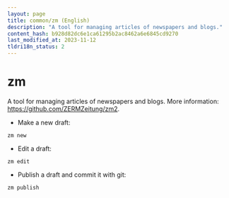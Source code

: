 ```yaml
---
layout: page
title: common/zm (English)
description: "A tool for managing articles of newspapers and blogs."
content_hash: b928d82dc6e1ca61295b2ac8462a6e6845cd9270
last_modified_at: 2023-11-12
tldri18n_status: 2
---
```

# zm

A tool for managing articles of newspapers and blogs.
More information: <https://github.com/ZERMZeitung/zm2>.

- Make a new draft:

`zm new`

- Edit a draft:

`zm edit`

- Publish a draft and commit it with git:

`zm publish`

